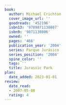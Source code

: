 ```yaml
---
book:
  author: Michael Crichton
  cover_image_url: ''
  goodreads: '452196'
  isbn13: '9789871138807'
  isbn9: '9871138806'
  owned: ''
  pages: '466'
  publication_year: '2004'
  series: Parque Jurásico
  series_position: '2004'
  spine_color: ''
  tags: ''
  title: Jurassic Park
plan:
  date_added: 2023-01-01
review:
  date_read:
  - 2007-05-08
  rating: 4
---
```

